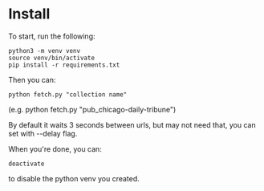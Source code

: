 # Install

To start, run the following:

```
python3 -m venv venv
source venv/bin/activate
pip install -r requirements.txt
```

Then you can:

```
python fetch.py "collection name"
```

(e.g. python fetch.py "pub_chicago-daily-tribune")

By default it waits 3 seconds between urls, but may not need that, you can set with --delay flag.

When you're done, you can:

```
deactivate
```

to disable the python venv you created.
